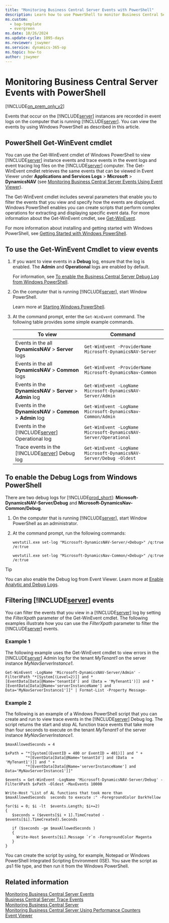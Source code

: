 ```yaml
---
title: "Monitoring Business Central Server Events with PowerShell"
description: Learn how to use PowerShell to monitor Business Central Server instances
ms.custom: 
  - bap-template
  - evergreen
ms.date: 10/26/2024
ms.update-cycle: 1095-days
ms.reviewer: jswymer
ms.service: dynamics-365-op
ms.topic: how-to
author: jswymer
---
```

# Monitoring Business Central Server Events with PowerShell

[!INCLUDE[on_prem_only_v2](../developer/includes/on_prem_only_v2.md)]

Events that occur on the [!INCLUDE[server](../developer/includes/server.md)] instances are recorded in event logs on the computer that is running [!INCLUDE[server](../developer/includes/server.md)]. You can view the events by using Windows PowerShell as described in this article.  

##  <a name="ViewEventsWinPS"></a>PowerShell Get-WinEvent cmdlet

You can use the Get-WinEvent cmdlet of Windows PowerShell to view [!INCLUDE[server](../developer/includes/server.md)] instance events and trace events in the event logs and event tracing log files on the [!INCLUDE[server](../developer/includes/server.md)] computer. The Get-WinEvent cmdlet retrieves the same events that can be viewed in Event Viewer under **Applications and Services Logs** > **Microsoft** > **DynamicsNAV** (see [Monitoring Business Central Server Events Using Event Viewer](monitor-server-events-windows-event-log.md)). 
  
The Get-WinEvent cmdlet includes several parameters that enable you to filter the events that you view and specify how the events are displayed. Windows PowerShell enables you can create scripts that perform complex operations for extracting and displaying specific event data. For more information about the Get-WinEvent cmdlet, see [Get-WinEvent](/powershell/module/microsoft.powershell.diagnostics/get-winevent).  
  
For more information about installing and getting started with Windows PowerShell, see [Getting Started with Windows PowerShell](/powershell/scripting/overview).  
  
## To use the Get-WinEvent Cmdlet to view events  
  
1. If you want to view events in a **Debug** log, ensure that the log is enabled. The **Admin** and **Operational** logs are enabled by default.  
  
   For information, see [To enable the Business Central Server Debug Log from Windows PowerShell](monitor-server-events-with-powershell.md#EnableLog).  
  
2. On the computer that is running [!INCLUDE[server](../developer/includes/server.md)], start Window PowerShell.  
  
   Learn more at [Starting Windows PowerShell](https://go.microsoft.com/fwlink/?LinkID=513794).  
  
3. At the command prompt, enter the `Get-WinEvent` command. The following table provides some simple example commands.  
  
   |To view|Command|  
   |-------------|-------------|  
   |Events in the all **DynamicsNAV** > **Server** logs|`Get-WinEvent -ProviderName Microsoft-DynamicsNAV-Server`|
   |Events in the all **DynamicsNAV** > **Common** logs|`Get-WinEvent -ProviderName Microsoft-DynamicsNav-Common`|  
   |Events in the **DynamicsNAV** > **Server** > **Admin** log|`Get-WinEvent -LogName Microsoft-DynamicsNAV-Server/Admin`|
   |Events in the **DynamicsNAV** > **Common** > **Admin** log|`Get-WinEvent -LogName Microsoft-DynamicsNav-Common/Admin`|  
   |Events in the [!INCLUDE[server](../developer/includes/server.md)] Operational log|`Get-WinEvent -LogName Microsoft-DynamicsNAV-Server/Operational`|  
   |Trace events in the [!INCLUDE[server](../developer/includes/server.md)] Debug log|`Get-WinEvent -LogName Microsoft-DynamicsNAV-Server/Debug -Oldest`|  

##  <a name="EnableLog"></a> To enable the Debug Logs from Windows PowerShell

There are two debug logs for [!INCLUDE[prod_short](../developer/includes/prod_short.md)]: **Microsoft-DynamicsNAV-Server/Debug** and **Microsoft-DynamicsNav-Common/Debug**.
  
1. On the computer that is running [!INCLUDE[server](../developer/includes/server.md)], start Window PowerShell as an administrator.  
  
2. At the command prompt, run the following commands:  
  
   ```  
   wevtutil.exe set-log "Microsoft-DynamicsNAV-Server/<Debug>" /q:true /e:true  
   ```  

   ```  
   wevtutil.exe set-log "Microsoft-DynamicsNav-Common/<Debug>" /q:true /e:true  
   ```  

> [!TIP]  
> You can also enable the Debug log from Event Viewer. Learn more at [Enable Analytic and Debug Logs](/previous-versions/windows/it-pro/windows-server-2008-R2-and-2008/cc749492(v=ws.11)).  
  
## Filtering [!INCLUDE[server](../developer/includes/server.md)] events

You can filter the events that you view in a [!INCLUDE[server](../developer/includes/server.md)] log by setting the *FilterXpath* parameter of the Get-WinEvent cmdlet. The following examples illustrate how you can use the *FilterXpath* parameter to filter the [!INCLUDE[server](../developer/includes/server.md)] events.  
  
### Example 1  
  
The following example uses the Get-WinEvent cmdlet to view errors in the [!INCLUDE[server](../developer/includes/server.md)] Admin log for the tenant *MyTenant1* on the server instance *MyNavServerInstance1*.  
  
```  
Get-WinEvent -LogName 'Microsoft-DynamicsNAV-Server/Admin' -FilterXPath "*[System[(Level=2)]] and *[EventData[Data[@Name='tenantId'] and (Data = 'MyTenant1')]] and *[EventData[Data[@Name='serverInstanceName'] and Data='MyNavServerInstance1']]" | Format-List -Property Message-  
```  
  
### Example 2  
  
The following is an example of a Windows PowerShell script that you can create and run to view trace events in the [!INCLUDE[server](../developer/includes/server.md)] Debug log. The script returns the start and stop AL function trace events that take more than four seconds to execute on the tenant *MyTenant1* of the server instance *MyNavServerInstance1*.  
  
```  
$maxAllowedSeconds = 4  
  
$xPath = "*[System[(EventID = 400 or EventID = 401)]] and " +   
         "*[EventData[Data[@Name='tenantId'] and (Data  = 'MyTenant1')]] and " +  
         "*[EventData[Data[@Name='serverInstanceName'] and Data='MyNavServerInstance1']]"  
  
$events = Get-WinEvent -LogName 'Microsoft-DynamicsNAV-Server/Debug' -FilterXPath $xPath -Oldest -MaxEvents 10000  
  
Write-Host "List of AL functions that took more than $maxAllowedSeconds  seconds to execute :" -ForegroundColor DarkYellow  
  
for($i = 0; $i -lt  $events.Length; $i+=2)  
{   
   $seconds = ($events[$i + 1].TimeCreated - $events[$i].TimeCreated).Seconds  
  
   if ($seconds -ge $maxAllowedSeconds )  
   {  
     Write-Host $events[$i].Message `r`n -ForegroundColor Magenta  
   }  
}  
```  
  
 You can create the script by using, for example, Notepad or Windows PowerShell Integrated Scripting Environment \(ISE\). You save the script as .ps1 file type, and then run it from the Windows PowerShell.  
  
## Related information

[Monitoring Business Central Server Events](monitor-server-events.md)  
[Business Central Server Trace Events](server-trace-events.md)  
[Monitoring Business Central Server](monitor-server.md)  
[Monitoring Business Central Server Using Performance Counters](monitor-server-using-performance-counters.md)  
[Event Viewer](/windows/security/threat-protection/microsoft-defender-atp/event-error-codes)
